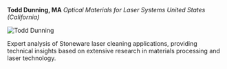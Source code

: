 **Todd Dunning, MA**
*Optical Materials for Laser Systems*
*United States (California)*

![Todd Dunning](/images/author/todd-dunning.jpg)

Expert analysis of Stoneware laser cleaning applications, providing technical insights based on extensive research in materials processing and laser technology.